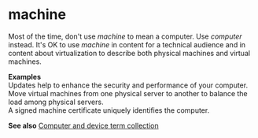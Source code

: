# machine

Most of the time, don't use *machine* to mean a computer. Use *computer* instead. It's OK to use *machine*
in content for a technical audience and in content about virtualization
to describe both physical machines and virtual machines.

**Examples**<br />Updates help to enhance the security and performance of your computer. <br />Move virtual machines from one physical server to another to balance the load among physical servers. <br />A signed machine certificate uniquely identifies the computer.

**See also** [Computer and device term collection](/style-guide/a-z-word-list-term-collections/term-collections/computer-device-terms)

